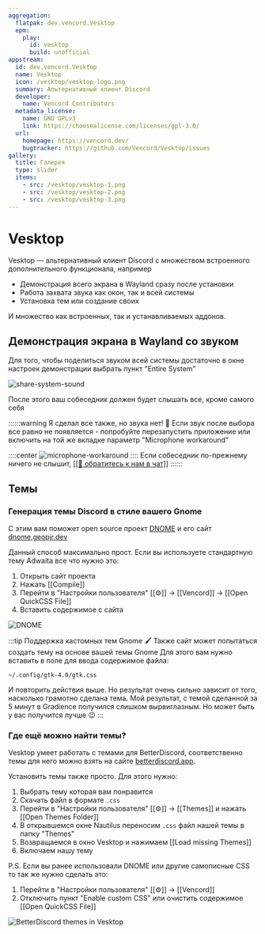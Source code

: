 ```yaml
---
aggregation:
  flatpak: dev.vencord.Vesktop
  epm:
    play:
      id: vesktop
      build: unofficial
appstream:
  id: dev.vencord.Vesktop
  name: Vesktop
  icon: /vesktop/vesktop-logo.png
  summary: Альтернативный клиент Discord
  developer:
    name: Vencord Contributors
  metadata_license:
    name: GNU GPLv3
    link: https://choosealicense.com/licenses/gpl-3.0/
  url:
    homepage: https://vencord.dev/
    bugtracker: https://github.com/Vencord/Vesktop/issues
gallery:
  title: Галерея
  type: slider
  items:
    - src: /vesktop/vesktop-1.png
    - src: /vesktop/vesktop-2.png
    - src: /vesktop/vesktop-3.png
---
```


# Vesktop

Vesktop — альтернативный клиент Discord c множеством встроенного дополнительного функционала, например

- Демонстрация всего экрана в Wayland сразу после установки
- Работа захвата звука как окон, так и всей системы
- Установка тем или создание своих

И множество как встроенных, так и устанавливаемых аддонов.

<AGWGallery />

<!--@include: @apps/.parts/install/content-flatpak.md-->
<!--@include: @apps/.parts/install/content-epm-play.md-->

## Демонстрация экрана в Wayland со звуком

Для того, чтобы поделиться звуком всей системы достаточно в окне настроек демонстрации выбрать пункт "Entire System"

![share-system-sound](/vesktop/vesktop-share-system-1.gif)

После этого ваш собеседник должен будет слышать все, кроме самого себя

::::::warning Я сделал все также, но звука нет! :smiling_face_with_tear:
Если звук после выбора все равно не появляется - попробуйте перезапустить приложение или включить на той же вкладке параметр "Microphone workaround"

::::center
![microphone-workaround](/vesktop/microphone-workaround.png)
::::
Если собеседник по-прежнему ничего не слышит, [[[:speech_balloon: обратитесь к нам в чат]]](https://t.me/alt_gnome_chat)
::::::

## Темы

### Генерация темы Discord в стиле вашего Gnome

С этим вам поможет open source проект [DNOME](https://github.com/GeopJr/DNOME) и его сайт [dnome.geopjr.dev](https://dnome.geopjr.dev/)

Данный способ максимально прост. Если вы используете стандартную тему Adwaita все что нужно это:

1. Открыть сайт проекта
2. Нажать [[Compile]]
3. Перейти в "Настройки пользователя" [[:gear:]] -> [[Vencord]] -> [[Open QuickCSS File]]
4. Вставить содержимое с сайта

![DNOME](/vesktop/theme-DNOME-1.gif 'Процесс генерации с использованием DNOME')

:::tip Поддержка кастомных тем Gnome :paintbrush:
Также сайт может попытаться создать тему на основе вашей темы Gnome
Для этого вам нужно вставить в поле для ввода содержимое файла:

`~/.config/gtk-4.0/gtk.css`

И повторить действия выше. Но результат очень сильно зависит от того, насколько грамотно сделана тема.
Мой результат, с темой сделанной за 5 минут в Gradience получился слишком вырвиглазным.
Но может быть у вас получится лучше :wink:
:::

### Где ещё можно найти темы?

Vesktop умеет работать с темами для BetterDiscord, соответственно темы для него можно взять на сайте [betterdiscord.app](https://betterdiscord.app/themes).

Установить темы также просто. Для этого нужно:

1. Выбрать тему которая вам понравится
2. Скачать файл в формате `.css`
3. Перейти в "Настройки пользователя" [[:gear:]] -> [[Themes]] и нажать [[Open Themes Folder]]
4. В открывшемся окне Nautilus переносим `.css` файл нашей темы в папку "Themes"
5. Возвращаемся в окно Vesktop и нажимаем [[Load missing Themes]]
6. Включаем нашу тему

P.S. Если вы ранее использовали DNOME или другие самописные CSS то так же нужно сделать это:

1. Перейти в "Настройки пользователя" [[:gear:]] -> [[Vencord]]
2. Отключить пункт "Enable custom CSS" или очистить содержимое [[Open QuickCSS File]]

![BetterDiscord themes in Vesktop](/vesktop/themes-better-1.gif 'Установка тем для BetterDiscord')
